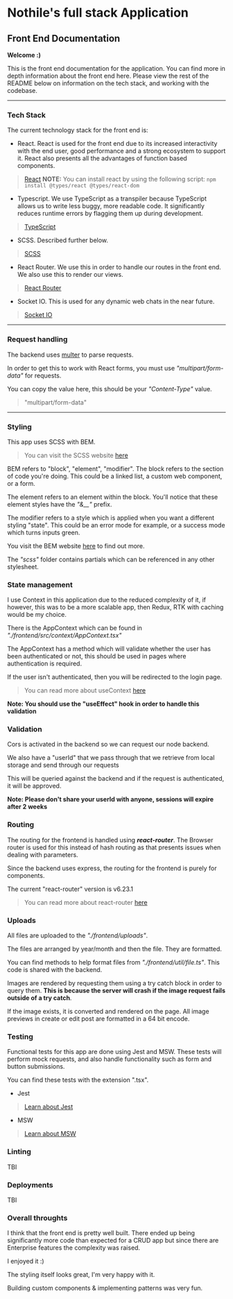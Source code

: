# Nothile's full stack Application

## Front End Documentation

**Welcome :)**

This is the front end documentation for the application. You can find more in depth information about the front end here. Please view the rest of the README below on information on the tech stack, and working with the codebase.

-----

### Tech Stack
The current technology stack for the front end is:

- React. React is used for the front end due to its increased interactivity with the end user, good performance and a strong ecosystem to support it. React also presents all the advantages of function based components.
> [React](https://react.dev/learn/typescript)
**NOTE:** You can install react by using the following script: ```npm install @types/react @types/react-dom```

- Typescript. We use TypeScript as a transpiler because TypeScript allows us to write less buggy, more readable code. It significantly reduces runtime errors by flagging them up during development.
> [TypeScript](https://www.typescriptlang.org/)

- SCSS. Described further below.
> [SCSS](https://sass-lang.com/)

- React Router. We use this in order to handle our routes in the front end. We also use this to render our views.
> [React Router](https://reactrouter.com/en/main)

- Socket IO. This is used for any dynamic web chats in the near future.
> [Socket IO](https://socket.io/)

-----

### Request handling
The backend uses [multer](https://www.npmjs.com/package/multer) to parse requests. 

In order to get this to work with React forms, you must use _"multipart/form-data"_ for requests.

You can copy the value here, this should be your _"Content-Type"_ value.
> "multipart/form-data"

------

### Styling
This app uses SCSS with BEM.
> You can visit the SCSS website [here](https://sass-lang.com/)

BEM refers to "block", "element", "modifier". The block refers to the section of code you're doing. This could be a linked list, a custom web component, or a form.

The element refers to an element within the block. You'll notice that these element styles have the _"&__"_ prefix. 

The modifier refers to a style which is applied when you want a different styling "state". This could be an error mode for example, or a success mode which turns inputs green.

You visit the BEM website [here](https://getbem.com/) to find out more.

The _"scss"_ folder contains partials which can be referenced in any other stylesheet.

### State management
I use Context in this application due to the reduced complexity of it, if however, this was to be a more scalable app, then Redux, RTK with caching would be my choice.

There is the AppContext which can be found in _"./frontend/src/context/AppContext.tsx"_

The AppContext has a method which will validate whether the user has been authenticated or not, this should be used in pages where authentication is required.

If the user isn't authenticated, then you will be redirected to the login page.

> You can read more about useContext [here](https://react.dev/reference/react/useContext)

**Note: You should use the "useEffect" hook in order to handle this validation**

### Validation
Cors is activated in the backend so we can request our node backend.

We also have a "userId" that we pass through that we retrieve from local storage and send through our requests

This will be queried against the backend and if the request is authenticated, it will be approved.

**Note: Please don't share your userId with anyone, sessions will expire after 2 weeks**

### Routing
The routing for the frontend is handled using _**react-router**_. The Browser router is used for this instead of hash routing as that presents issues when dealing with parameters.

Since the backend uses express, the routing for the frontend is purely for components.

The current "react-router" version is v6.23.1

> You can read more about react-router [here](https://reactrouter.com/en/main)

### Uploads
All files are uploaded to the _"./frontend/uploads"_.

The files are arranged by year/month and then the file. They are formatted.

You can find methods to help format files from _"./frontend/util/file.ts"_. This code is shared with the backend.

Images are rendered by requesting them using a try catch block in order to query them. **This is because the server will crash if the image request fails outside of a try catch**.

If the image exists, it is converted and rendered on the page. All image previews in create or edit post are formatted in a 64 bit encode.

### Testing
Functional tests for this app are done using Jest and MSW. These tests will perform mock requests, and also handle functionality such as form and button submissions.

You can find these tests with the extension ".tsx".

- Jest
> [Learn about Jest](https://jestjs.io/)

- MSW
> [Learn about MSW](https://mswjs.io/)

### Linting
TBI

### Deployments 
TBI

### Overall throughts
I think that the front end is pretty well built. There ended up being significantly more code than expected for a CRUD app but since there are Enterprise features the complexity was raised.

I enjoyed it :)

The styling itself looks great, I'm very happy with it.

Building custom components & implementing patterns was very fun.